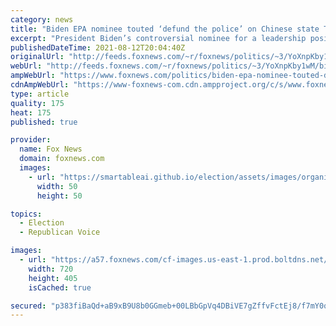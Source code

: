 ```yaml
---
category: news
title: "Biden EPA nominee touted ‘defund the police’ on Chinese state TV"
excerpt: "President Biden’s controversial nominee for a leadership position at the EPA touted the “defund the police” movement during an appearance on Chinese state television last year."
publishedDateTime: 2021-08-12T20:04:40Z
originalUrl: "http://feeds.foxnews.com/~r/foxnews/politics/~3/YoXnpKby1wM/biden-epa-nominee-touted-defund-the-police-on-chinese-state-tv"
webUrl: "http://feeds.foxnews.com/~r/foxnews/politics/~3/YoXnpKby1wM/biden-epa-nominee-touted-defund-the-police-on-chinese-state-tv"
ampWebUrl: "https://www.foxnews.com/politics/biden-epa-nominee-touted-defund-the-police-on-chinese-state-tv.amp"
cdnAmpWebUrl: "https://www-foxnews-com.cdn.ampproject.org/c/s/www.foxnews.com/politics/biden-epa-nominee-touted-defund-the-police-on-chinese-state-tv.amp"
type: article
quality: 175
heat: 175
published: true

provider:
  name: Fox News
  domain: foxnews.com
  images:
    - url: "https://smartableai.github.io/election/assets/images/organizations/foxnews.com-50x50.jpg"
      width: 50
      height: 50

topics:
  - Election
  - Republican Voice

images:
  - url: "https://a57.foxnews.com/cf-images.us-east-1.prod.boltdns.net/v1/static/694940094001/b3ac8cfd-6cc0-4eab-8ee3-3a37e79ac5ab/2c2cc00c-5c03-457f-9374-f7cfdea369c1/1280x720/match/720/405/image.jpg?ve=1&tl=1"
    width: 720
    height: 405
    isCached: true

secured: "p383fiBaQd+aB9xB9U8b0GGmeb+00LBbGpVq4DBiVE7gZffvFctEj8/f7mY0qJ5BYRX1nNgsEFTmhx9NNJP8SpcXHY2N3KjEeo2DQrDdfPYVeV/UP9jQThNHAJcjzUl8aT28/IIsa8tOdSVvgFG17kf32ejwALxbLzXZp4yeQIoRRBq96XDXiMMc7rVZ+PZq7iQzdMc2OaTEac3OZZrvf2eKoY5SuGz4hk+VCrS17gqLpRwGzwET/KbbDMbRT2M6ABga5YqrXmlSUH6GIsJznxB/T7c3uriQEEvJwdbxswqlQPS0Zd3SDpCsMGkzBQmIweLRTNapf1N8yNL7ZrtISdIhwx25SwO3hCnTOg7JLJw=;BTL2wakliIzSoTYooiIXCg=="
---
```


